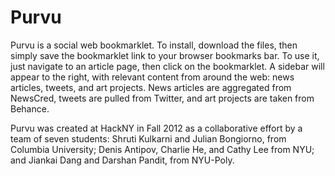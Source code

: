 # Purvu

Purvu is a social web bookmarklet. To install, download the files, then simply save the bookmarklet link to your browser bookmarks bar. To use it, just navigate to an article page, then click on the bookmarklet. A sidebar will appear to the right, with relevant content from around the web: news articles, tweets, and art projects. News articles are aggregated from NewsCred, tweets are pulled from Twitter, and art projects are taken from Behance.

Purvu was created at HackNY in Fall 2012 as a collaborative effort by a team of seven students: Shruti Kulkarni and Julian Bongiorno, from Columbia University; Denis Antipov, Charlie He, and Cathy Lee from NYU; and Jiankai Dang and Darshan Pandit, from NYU-Poly.